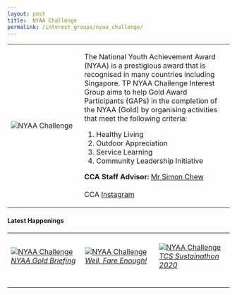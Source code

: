 ```yaml
---
layout: post
title:  NYAA Challenge
permalink: /interest_groups/nyaa_challenge/
---
```


<div>
    <table>
        <tr>
            <td style="width:33%"><image src="{{site.baseurl}}/images/CCA_nyaa_challenge.jpg" style="display:block;margin-left:auto;margin-right:auto;" alt="NYAA Challenge"></image></td>
            <td>
                <p>
                    The National Youth Achievement Award (NYAA) is a prestigious award that is recognised in many countries including Singapore. TP NYAA Challenge Interest Group aims to help Gold Award Participants (GAPs) in the completion of the NYAA (Gold) by organising activities that meet the following criteria:<br>
                </p>
                    <ol>
                        <li>Healthy Living</li>
                        <li>Outdoor Appreciation</li>
                        <li>Service Learning</li>
                        <li>Community Leadership Initiative</li>
                    </ol>
                <p>
                    <b>CCA Staff Advisor:</b> <a href="mailto:simonctt@tp.edu.sg">Mr Simon Chew</a><br>
                    <br>
                    CCA <a href="https://www.instagram.com/tpnyaa">Instagram</a>
                </p>
            </td>
        </tr>
    </table>
</div>

#### Latest Happenings

<table>
    <tr>
        <td style="width:33%"><br>
            <a href="https://www.instagram.com/p/CE_GRIcnNJf/">
                <image src="{{site.baseurl}}/images/CCA_nyaa_gold_briefing.JPG" style="display:block;margin-left:auto;margin-right:auto;" alt="NYAA Challenge">
                <h6 style="margin-top:0%">NYAA Gold Briefing</h6>
                </image>
            </a>
        </td>
        <td style="width:33%"><br>
            <a href="https://www.instagram.com/p/CEn2AYKnxxQ/">
                <image src="{{site.baseurl}}/images/CCA_nyaa_stress_mgt.JPG" style="display:block;margin-left:auto;margin-right:auto;" alt="NYAA Challenge">
                <h6 style="margin-top:0%">Well, Fare Enough!</h6>
                </image>
            </a>
        </td>
        <td style="width:33%"><br>
            <a href="https://www.instagram.com/p/CDWFLWmnQet/">
                <image src="{{site.baseurl}}/images/CCA_nyaa_tcs_sustain.JPG" style="display:block;margin-left:auto;margin-right:auto;" alt="NYAA Challenge">
                <h6 style="margin-top:0%">TCS Sustainathon 2020</h6>    
                </image>
            </a>
        </td>
    </tr>
</table>
